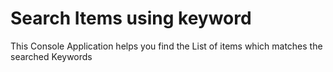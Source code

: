 # Search Items using keyword
 This Console Application helps you find the List of items which matches the searched Keywords
